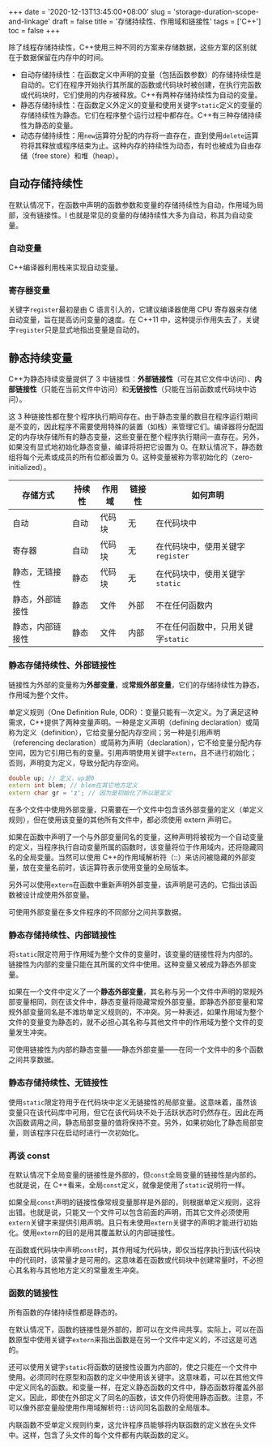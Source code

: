+++
date = '2020-12-13T13:45:00+08:00'
slug = 'storage-duration-scope-and-linkage'
draft = false
title = '存储持续性、作用域和链接性'
tags = ['C++']
toc = false
+++

除了线程存储持续性，C++使用三种不同的方案来存储数据，这些方案的区别就在于数据保留在内存中的时间。

- 自动存储持续性：在函数定义中声明的变量（包括函数参数）的存储持续性是自动的。它们在程序开始执行其所属的函数或代码块时被创建，在执行完函数或代码块时，它们使用的内存被释放。C++有两种存储持续性为自动的变量。
- 静态存储持续性：在函数定义外定义的变量和使用关键字`static`定义的变量的存储持续性为静态。它们在程序整个运行过程中都存在。C++有三种存储持续性为静态的变量。
- 动态存储持续性：用`new`运算符分配的内存将一直存在，直到使用`delete`运算符将其释放或程序结束为止。这种内存的持续性为动态，有时也被成为自由存储（free store）和堆（heap）。

<!--more-->

## 自动存储持续性

在默认情况下，在函数中声明的函数参数和变量的存储持续性为自动，作用域为局部，没有链接性。l 也就是常见的变量的存储持续性大多为自动，称其为自动变量。

### 自动变量

C++编译器利用栈来实现自动变量。

### 寄存器变量

关键字`register`最初是由 C 语言引入的，它建议编译器使用 CPU 寄存器来存储自动变量，旨在提高访问变量的速度。在 C++11 中，这种提示作用失去了，关键字`register`只是显式地指出变量是自动的。

## 静态持续变量

C++为静态持续变量提供了 3 中链接性：**外部链接性**（可在其它文件中访问）、**内部链接性**（只能在当前文件中访问）和**无链接性**（只能在当前函数或代码块中访问）。

这 3 种链接性都在整个程序执行期间存在。由于静态变量的数目在程序运行期间是不变的，因此程序不需要使用特殊的装置（如栈）来管理它们。编译器将分配固定的内存块存储所有的静态变量，这些变量在整个程序执行期间一直存在。另外，如果没有显式地初始化静态变量，编译将将把它设置为 0。在默认情况下，静态数组将每个元素或成员的所有位都设置为 0。这种变量被称为零初始化的（zero-initialized）。

| 存储方式         | 持续性 | 作用域 | 链接性 | 如何声明                           |
| ---------------- | ------ | ------ | ------ | ---------------------------------- |
| 自动             | 自动   | 代码块 | 无     | 在代码块中                         |
| 寄存器           | 自动   | 代码块 | 无     | 在代码块中，使用关键字`register`   |
| 静态，无链接性   | 静态   | 代码块 | 无     | 在代码块中，使用关键字`static`     |
| 静态，外部链接性 | 静态   | 文件   | 外部   | 不在任何函数内                     |
| 静态，内部链接性 | 静态   | 文件   | 内部   | 不在任何函数中，只用关键字`static` |

### 静态存储持续性、外部链接性

链接性为外部的变量称为**外部变量**，或**常规外部变量**，它们的存储持续性为静态，作用域为整个文件。

单定义规则（One Definition Rule, ODR）：变量只能有一次定义。为了满足这种需求，C++提供了两种变量声明。一种是定义声明（defining declaration）或简称为定义（definition），它给变量分配内存空间；另一种是引用声明（referencing declaration）或简称为声明（declaration），它不给变量分配内存空间，因为它引用已有的变量。引用声明使用关键字`extern`，且不进行初始化；否则，声明变为定义，导致分配内存空间。

```c++
double up; // 定义，up是0
extern int blem; // blem在其它地方定义
extern char gr = 'z'; // 因为是初始化了所以是定义
```

在多个文件中使用外部变量，只需要在一个文件中包含该外部变量的定义（单定义规则），但在使用该变量的其他所有文件中，都必须使用 extern 声明它。

如果在函数中声明了一个与外部变量同名的变量，这种声明将被视为一个自动变量的定义，当程序执行自动变量所属的函数时，该变量将位于作用域内，还将隐藏同名的全局变量。当然可以使用 C++的作用域解析符（::）来访问被隐藏的外部变量，放在变量名前时，该运算符表示使用变量的全局版本。

另外可以使用`extern`在函数中重新声明外部变量，该声明是可选的。它指出该函数被设计成使用外部变量。

可使用外部变量在多文件程序的不同部分之间共享数据。

### 静态存储持续性、内部链接性

将`static`限定符用于作用域为整个文件的变量时，该变量的链接性将为内部的。链接性为内部的变量只能在其所属的文件中使用。这种变量又被成为静态外部变量。

如果在一个文件中定义了一个**静态外部变量**，其名称与另一个文件中声明的常规外部变量相同，则在该文件中，静态变量将隐藏常规外部变量。即静态外部变量和常规外部变量同名是不潍坊单定义规则的，不冲突。另一种表述，如果作用域为整个文件的变量变为静态的，就不必担心其名称与其他文件中的作用域为整个文件的变量发生冲突。

可使用链接性为内部的静态变量——静态外部变量——在同一个文件中的多个函数之间共享数据。

### 静态存储持续性、无链接性

使用`static`限定符用于在代码块中定义无链接性的局部变量。这意味着，虽然该变量只在该代码库中可用，但它在该代码块不处于活跃状态时仍然存在。因此在两次函数调用之间，静态局部变量的值将保持不变。另外，如果初始化了静态局部变量，则该程序只在启动时进行一次初始化。

### 再谈 const

在默认情况下全局变量的链接性是外部的，但`const`全局变量的链接性是内部的。也就是说，在 C++看来，全局`const`定义，就像是使用了`static`说明符一样。

如果全局`const`声明的链接性像常规变量那样是外部的，则根据单定义规则，这将出错。也就是说，只能又一个文件可以包含前面的声明，而其它文件必须使用`extern`关键字来提供引用声明。且只有未使用`extern`关键字的声明才能进行初始化。使用`extern`的目的是用其覆盖默认的内部链接性。

在函数或代码块中声明`const`时，其作用域为代码块，即仅当程序执行到该代码块中的代码时，该常量才是可用的。这意味着在函数或代码块中创建常量时，不必担心其名称与其他地方定义的常量发生冲突。

### 函数的链接性

所有函数的存储持续性都是静态的。

在默认情况下，函数的链接性是外部的，即可以在文件间共享。实际上，可以在函数原型中使用关键字`extern`来指出函数是在另一个文件中定义的，不过这是可选的。

还可以使用关键字`static`将函数的链接性设置为内部的，使之只能在一个文件中使用。必须同时在原型和函数的定义中使用该关键字。这意味着，可以在其他文件中定义同名的函数。和变量一样，在定义静态函数的文件中，静态函数将覆盖外部定义。因此，即使在外部定义了同名的函数，该文件仍将使用静态函数。注意，不可以像外部变量般使用作用域解析符`::`访问同名函数的全局版本。

内联函数不受单定义规则约束，这允许程序员能够将内联函数的定义放在头文件中。这样，包含了头文件的每个文件都有内联函数的定义。
